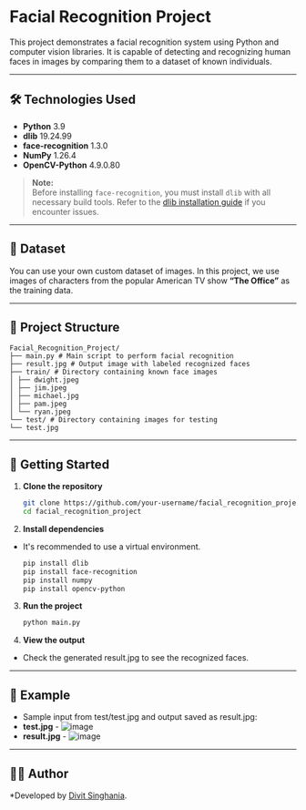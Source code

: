 # Facial Recognition Project

This project demonstrates a facial recognition system using Python and computer vision libraries. It is capable of detecting and recognizing human faces in images by comparing them to a dataset of known individuals.

---

## 🛠️ Technologies Used

- **Python** 3.9  
- **dlib** 19.24.99  
- **face-recognition** 1.3.0  
- **NumPy** 1.26.4  
- **OpenCV-Python** 4.9.0.80

> **Note:**  
> Before installing `face-recognition`, you must install `dlib` with all necessary build tools. Refer to the [dlib installation guide](https://pypi.org/project/dlib/) if you encounter issues.

---

## 📁 Dataset

You can use your own custom dataset of images. In this project, we use images of characters from the popular American TV show **“The Office”** as the training data.

---

## 📂 Project Structure

```
Facial_Recognition_Project/
├── main.py # Main script to perform facial recognition
├── result.jpg # Output image with labeled recognized faces
├── train/ # Directory containing known face images
│ ├── dwight.jpeg
│ ├── jim.jpeg
│ ├── michael.jpg
│ ├── pam.jpeg
│ └── ryan.jpeg
└── test/ # Directory containing images for testing
└── test.jpg
```

---

## 🚀 Getting Started

1. **Clone the repository**  
   ```bash
   git clone https://github.com/your-username/facial_recognition_project.git
   cd facial_recognition_project
   ```

2. **Install dependencies**
  * It's recommended to use a virtual environment.
    ```bash
    pip install dlib
    pip install face-recognition
    pip install numpy
    pip install opencv-python
    ```

3. **Run the project**
    ```bash
    python main.py
    ```

4. **View the output**
* Check the generated result.jpg to see the recognized faces.

---

## 📸 Example
* Sample input from test/test.jpg and output saved as result.jpg:
* **test.jpg** -
![image](https://github.com/user-attachments/assets/2cf74361-d20b-4d27-b5c5-484915f3e78b)
* **result.jpg** -
![image](https://github.com/user-attachments/assets/9bd79de5-6c7e-4469-82fd-492d869476c7)

---

## 👨‍💻 Author
*Developed by [Divit Singhania](https://www.linkedin.com/in/divit-singhania-13401628a/).
